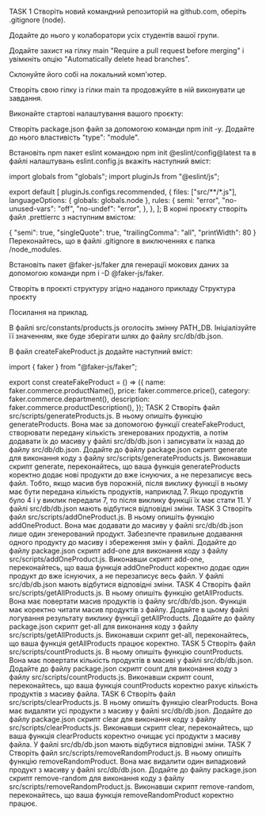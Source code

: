 TASK 1
Створіть новий командний репозиторій на github.com, оберіть .gitignore (node).

Додайте до нього у колаборатори усіх студентів вашої групи.

Додайте захист на гілку main "Require a pull request before merging" і увімкніть опцію "Automatically delete head branches".

Склонуйте його собі на локальний комп'ютер.

Створіть свою гілку із гілки main та продовжуйте в ній виконувати це завдання.

Виконайте стартові налаштування вашого проєкту:

Створіть package.json файл за допомогою команди npm init -y. Додайте до нього властивість "type": "module".

Встановіть npm пакет eslint командою npm init @eslint/config@latest та в файлі налаштувань eslint.config.js вкажіть наступний вміст:

import globals from "globals";
import pluginJs from "@eslint/js";

export default [
pluginJs.configs.recommended,
{
files: ["src/**/*.js"],
languageOptions: { globals: globals.node },
rules: {
semi: "error",
"no-unused-vars": "off",
"no-undef": "error",
},
},
];
В корні проєкту створіть файл .prettierrc з наступним вмістом:

{
"semi": true,
"singleQuote": true,
"trailingComma": "all",
"printWidth": 80
}
Переконайтесь, що в файлі .gitignore в виключеннях є папка /node_modules.

Встановіть пакет @faker-js/faker для генерації мокових даних за допомогою команди npm i -D @faker-js/faker.

Створіть в проєкті структуру згідно наданого прикладу Структура проєкту

Посилання на приклад.

В файлі src/constants/products.js оголосіть змінну PATH_DB. Ініціалізуйте її значенням, яке буде зберігати шлях до файлу src/db/db.json.

В файл createFakeProduct.js додайте наступний вміст:

import { faker } from "@faker-js/faker";

export const createFakeProduct = () => ({
name: faker.commerce.productName(),
price: faker.commerce.price(),
category: faker.commerce.department(),
description: faker.commerce.productDescription(),
});
TASK 2
Створіть файл src/scripts/generateProducts.js.
В ньому опишіть функцію generateProducts. Вона має за допомогою функції createFakeProduct, створювати передану кількість згенерованих продуктів, а потім додавати їх до масиву у файлі src/db/db.json і записувати їх назад до файлу src/db/db.json.
Додайте до файлу package.json скрипт generate для виконання коду з файлу src/scripts/generateProducts.js.
Виконавши скрипт generate, переконайтесь, що ваша функція generateProducts коректно додає нові продукти до вже існуючих, а не перезаписує весь файл. Тобто, якщо масив був порожній, після виклику функції в ньому має бути передана кількість продуктів, наприклад 7. Якщо продуктів було 4 і у виклик передали 7, то після виклику функції їх має стати 11. У файлі src/db/db.json мають відбутися відповідні зміни.
TASK 3
Створіть файл src/scripts/addOneProduct.js.
В ньому опишіть функцію addOneProduct. Вона має додавати до масиву у файлі src/db/db.json лише один згенерований продукт. Забезпечте правильне додавання одного продукту до масиву і збереження змін у файлі.
Додайте до файлу package.json скрипт add-one для виконання коду з файлу src/scripts/addOneProduct.js.
Виконавши скрипт add-one, переконайтесь, що ваша функція addOneProduct коректно додає один продукт до вже існуючих, а не перезаписує весь файл. У файлі src/db/db.json мають відбутися відповідні зміни.
TASK 4
Створіть файл src/scripts/getAllProducts.js.
В ньому опишіть функцію getAllProducts. Вона має повертати масив продуктів із файлу src/db/db.json. Функція має коректно читати масив продуктів з файлу. Додайте в цьому файлі логування результату виклику функції getAllProducts.
Додайте до файлу package.json скрипт get-all для виконання коду з файлу src/scripts/getAllProducts.js.
Виконавши скрипт get-all, переконайтесь, що ваша функція getAllProducts працює коректно.
TASK 5
Створіть файл src/scripts/countProducts.js.
В ньому опишіть функцію countProducts. Вона має повертати кількість продуктів в масиві у файлі src/db/db.json.
Додайте до файлу package.json скрипт count для виконання коду з файлу src/scripts/countProducts.js.
Виконавши скрипт count, переконайтесь, що ваша функція countProducts коректно рахує кількість продуктів з масиву файла.
TASK 6
Створіть файл src/scripts/clearProducts.js.
В ньому опишіть функцію clearProducts. Вона має видаляти усі продукти з масиву у файлі src/db/db.json.
Додайте до файлу package.json скрипт clear для виконання коду з файлу src/scripts/clearProducts.js.
Виконавши скрипт clear, переконайтесь, що ваша функція clearProducts коректно очищає усі продукти з масиву файла. У файлі src/db/db.json мають відбутися відповідні зміни.
TASK 7
Створіть файл src/scripts/removeRandomProduct.js.
В ньому опишіть функцію removeRandomProduct. Вона має видалити один випадковий продукт з масиву у файлі src/db/db.json.
Додайте до файлу package.json скрипт remove-random для виконання коду з файлу src/scripts/removeRandomProduct.js.
Виконавши скрипт remove-random, переконайтесь, що ваша функція removeRandomProduct коректно працює.
